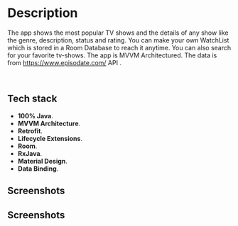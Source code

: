 
# Description
The app shows the most popular TV shows and the details of any show like the genre, description, status and rating. You can make your own WatchList which is stored in a Room Database to reach it anytime. You can also search for your favorite tv-shows. 
The app is  MVVM Architectured.
The data is from https://www.episodate.com/ API .

</br>

## Tech stack

* **100% Java**.
* **MVVM Architecture**.
* **Retrofit**.
* **Lifecycle Extensions**.
* **Room**.
* **RxJava**.
* **Material Design**.
* **Data Binding**.

## Screenshots

## Screenshots

